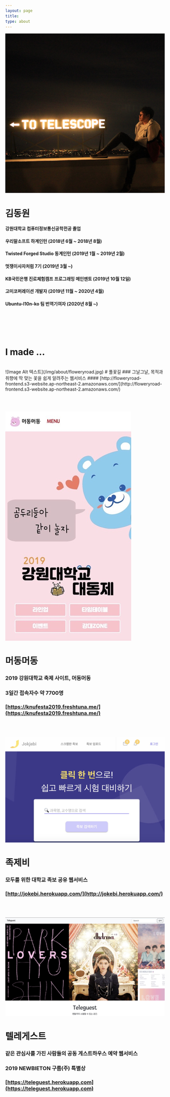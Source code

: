 ```yaml
---
layout: page
title: 
type: about
---
```


![Image Alt 텍스트](/img/about/me.jpeg)
# 김동원
#### 강원대학교 컴퓨터정보통신공학전공 졸업
#### 우리말소프트 하계인턴 (2018년 6월 ~ 2018년 8월)
#### Twisted Forged Studio 동계인턴 (2019년 1월 ~ 2019년 2월)
#### 멋쟁이사자처럼 7기 (2019년 3월 ~)
#### KB국민은행 진로체험캠프 프로그래밍 메인멘토 (2019년 10월 12일)
#### 고미코퍼레이션 개발자 (2019년 11월 ~ 2020년 4월)
#### Ubuntu-l10n-ko 팀 번역기여자 (2020년 8월 ~)
<br/><br/><br/><br/>

# I made ... 
<br/>
![Image Alt 텍스트](/img/about/floweryroad.jpg)
# 풀꽃길
### 그날그날, 목적과 취향에 딱 맞는 꽃을 쉽게 알려주는 웹서비스
#### [http://floweryroad-frontend.s3-website.ap-northeast-2.amazonaws.com/](http://floweryroad-frontend.s3-website.ap-northeast-2.amazonaws.com/)
<!-- #### Django rest framework로 API을 공동으로 개발 했습니다.<br> Docker, nginx, uwsgi, postgres 를 활용하여 ec2 환경에 배포<br>react와 redux를 활용하여 프론트엔드를 혼자 개발했습니다. -->

<!-- <br/>
## Frontend
#### React와 Redux로 프론트엔드 전반 개발

<!-- ## Backend
#### Django rest framework로 API 개발
#### Docker, nginx, uwsgi, postgres 를 활용하여 ec2 환경에 배포
#### API서버: ec2-15-164-30-120.ap-northeast-2.compute.amazonaws.com -->
<br/><br/>


![Image Alt 텍스트](/img/about/knufestival.jpg)
# 머동머동
### 2019 강원대학교 축제 사이트, 머동머동<br/>
### 3일간 접속자수 약 7700명 
### [https://knufesta2019.freshtuna.me/](https://knufesta2019.freshtuna.me/)
<!-- Django로 프론트엔드, 백엔드를 모두 개발했습니다 -->
<!-- <br/>
## Backend & Frontend
#### Django로 풀스택 개발 -->
<br/><br/>

![Image Alt 텍스트](/img/about/jokjebi.jpg)
# 족제비
### 모두를 위한 대학교 족보 공유 웹서비스
### [http://jokebi.herokuapp.com/](http://jokebi.herokuapp.com/)
<!-- ### Django rest framework로 API 개발 및 vue로 프론트엔드 개발 -->

<!-- <br/>
## Backend 
#### django rest framework로 api 개발

## Frontend 
#### vue.js와 vuex로 프론트 개발 -->
<br/><br/>

![Image Alt 텍스트](/img/about/teleguest.jpg)
# 텔레게스트
### 같은 관심사를 가진 사람들의 공동 게스트하우스 예약 웹서비스<br/>
### 2019 NEWBIETON 구름(주) 특별상
### [https://teleguest.herokuapp.com](https://teleguest.herokuapp.com)
<!-- Django로 프론트엔드, 백엔드를 모두 개발했습니다 -->
<!-- <br/>
## Backend & Frontend
#### Django로 풀스택 개발 -->
<br/><br/>
